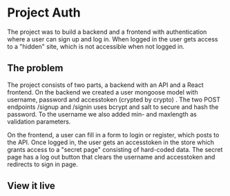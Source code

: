 # Project Auth

The project was to build a backend and a frontend with authentication where a user can sign up and log in. When logged in the user gets access to a "hidden" site, which is not accessible when not logged in.

## The problem

The project consists of two parts, a backend with an API and a React frontend. On the backend we created a user mongoose model with username, password and accesstoken (crypted by crypto) . The two POST endpoints /signup and /signin uses bcrypt and salt to secure and hash the password. To the username we also added min- and maxlength as validation parameters.

On the frontend, a user can fill in a form to login or register, which posts to the API. Once logged in, the user gets an accesstoken in the store which grants access to a "secret page" consisting of hard-coded data. The secret page has a log out button that clears the username and accesstoken and redirects to sign in page.

## View it live


